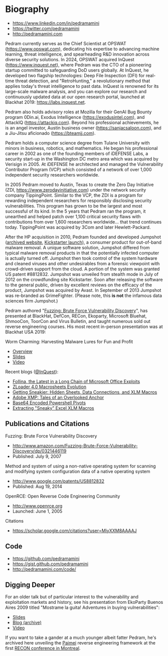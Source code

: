# Biography

* https://www.linkedin.com/in/pedramamini
* https://twitter.com/pedramamini
* http://pedramamini.com

Pedram currently serves as the Chief Scientist at OPSWAT (https://www.opswat.com), dedicating his expertise to advancing machine learning, threat intelligence, and spearheading R&D innovation across diverse security solutions. In 2024, OPSWAT acquired InQuest (https://www.inquest.net), where Pedram was the CTO of a pioneering startup committed to safeguarding DoD users globally. At InQuest, he developed two flagship technologies: Deep File Inspection (DFI) for real-time threat detection, and "RetroHunting," a revolutionary method that applies today's threat intelligence to past data. InQuest is renowned for its large-scale malware analysis, and you can explore our research and continuously updated data at our open research portal, launched at Blackhat 2019: https://labs.inquest.net.

Pedram also holds advisory roles at Mozilla for their GenAI Bug Bounty program 0Din.ai, Exodus Intelligence (https://exodusintel.com), and AttackIQ (https://attackiq.com). Beyond his professional achievements, he is an angel investor, Austin business owner (https://sanjacsaloon.com), and a Jiu-Jitsu aficionado (https://bteamjj.com).

Pedram holds a computer science degree from Tulane University with minors in business, robotics, and mathematics. He began his professional career in 2002 as one of the founding members of iDEFENSE Labs, a security start-up in the Washington DC metro area which was acquired by Verisign in 2005. At iDEFENSE he architected and managed the Vulnerability Contributor Program (VCP) which consisted of a network of over 1,000 independent security researchers worldwide.

In 2005 Pedram moved to Austin, Texas to create the Zero Day Initiative (ZDI, https://www.zerodayinitiative.com) under the network security company TippingPoint. Similar to the VCP, the ZDI is a program for rewarding independent researchers for responsibly disclosing security vulnerabilities. This program has grown to be the largest and most successful of its kind. In the 5 years that Pedram ran the program, it unearthed and helped patch over 1,100 critical security flaws with contributions from over 1,600 researchers worldwide... that trend continues today. TippingPoint was acquired by 3Com and later Hewlett-Packard.

After the HP acquisition in 2010, Pedram founded and developed Jumpshot ([archived website](https://web.archive.org/web/20130704181047/http://www.jumpshot.com/), [Kickstarter launch](https://www.kickstarter.com/projects/thejumpshot/jumpshot-a-new-weapon-to-battle-pc-frustration)), a consumer product for out-of-band malware removal. A unique software solution, Jumpshot differed from typical malware removal products in that the potentially infected computer is actually turned off. Jumpshot then took control of the system hardware and cleaned viruses and other undesirables from a forensic viewpoint with crowd-driven support from the cloud. A portion of the system was granted US patent #8812832. Jumpshot was unveiled from stealth mode in July of 2012 on the crowdfunding site Kickstarter. Soon after releasing the software to the general public, driven by excellent reviews on the efficacy of the product, Jumpshot was acquired by Avast. In September of 2013 Jumpshot was re-branded as GrimeFighter. (Please note, this **is not** the infamous data sciences firm Jumpshot.)

Pedram authored "[Fuzzing: Brute Force Vulnerability Discovery](https://pedramamini.com/dropbox/fuzzing.zip)", has presented at BlackHat, DefCon, RECon, Ekoparty, Microsoft Bluehat, ShmooCon, ToorCon and Virus Bulletin, and taught numerous sold out reverse engineering courses. His most recent in-person presentation was at Blackhat USA 2019:

Worm Charming: Harvesting Malware Lures for Fun and Profit
* [Overview](https://www.blackhat.com/us-19/briefings/schedule/index.html#worm-charming-harvesting-malware-lures-for-fun-and-profit-15536)
* [Slides](https://i.blackhat.com/USA-19/Wednesday/us-19-Amini-Worm-Charming-Harvesting-Malware-Lures-For-Fun-And-Profit.pdf)
* [Video](https://www.youtube.com/watch?v=5-1P6G4XJYI)

Recent blogs ([@InQuest](https://inquest.net/blog)):
* [Follina, the Latest in a Long Chain of Microsoft Office Exploits](https://inquest.net/blog/2022/06/23/follina-latest-long-chain-microsoft-office-exploits)
* [ZLoader 4.0 Macrosheets Evolution](https://inquest.net/blog/2020/05/06/ZLoader-4.0-Macrosheets-)
* [Getting Sneakier: Hidden Sheets, Data Connections, and XLM Macros](https://inquest.net/blog/2020/03/18/Getting-Sneakier-Hidden-Sheets-Data-Connections-and-XLM-Macros)
* [Adobe XMP: Tales of an Overlooked Anchor](https://inquest.net/blog/2019/09/30/Adobe-XMP-Tales-of-an-Overlooked-Anchor)
* [Base64 Encoded Powershell Pivots](https://inquest.net/blog/2019/07/19/base64-encoded-powershell-pivots)
* [Extracting "Sneaky" Excel XLM Macros](https://inquest.net/blog/2019/01/29/Carving-Sneaky-XLM-Files)

## Publications and Citations
Fuzzing: Brute Force Vulnerability Discovery
* http://www.amazon.com/Fuzzing-Brute-Force-Vulnerability-Discovery/dp/0321446119
* Published: July 9, 2007

Method and system of using a non-native operating system for scanning and modifying system configuration data of a native operating system
* http://www.google.com/patents/US8812832
* Published: Aug 19, 2014

OpenRCE: Open Reverse Code Engineering Community
* http://www.openrce.org
* Launched: June 1, 2005

Citations
* https://scholar.google.com/citations?user=MiyXXM8AAAAJ

## Code
* https://github.com/pedramamini
* https://gist.github.com/pedramamini
* http://pedramamini.com/code/

## Digging Deeper
For an older talk but of particular interest to the vulnerability and exploitation markets and history, see his presentation from EkoParty Buenos Aires 2009 titled "Mostrame la guita! Adventures in buying vulnerabilities":
* [Slides](https://docs.google.com/presentation/d/1h5ZjP4mv58L_SqWaLRJxV3cyxFnE2O0BBupeCmg7K7o/edit?usp=sharing)
* [Blog (archive)](https://www.evernote.com/l/AAT5zNw4EfFIM6b7j8F8YG-2eB1wr1qCSxA)
* [Video](https://vimeo.com/16856755)

If you want to take a gander at a much younger albeit fatter Pedram, he's archived here unveiling the [Paimei](https://github.com/OpenRCE/paimei) reverse engineering framework at the first [RECON conference in Montreal](https://archive.org/details/Pedram_Amini_PaiMei_and_the_Five_Finger_Exploding_Palm_RE_Techniques).
